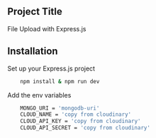 ## Project Title

File Upload with Express.js

## Installation

Set up your Express.js project

```bash
    npm install & npm run dev
```

Add the env variables

```bash
    MONGO_URI = 'mongodb-uri'
    CLOUD_NAME = 'copy from cloudinary'
    CLOUD_API_KEY = 'copy from cloudinary'
    CLOUD_API_SECRET = 'copy from cloudinary'
```
